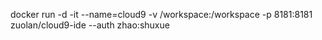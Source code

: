 

docker run -d -it --name=cloud9 -v /workspace:/workspace -p 8181:8181 zuolan/cloud9-ide --auth
zhao:shuxue


